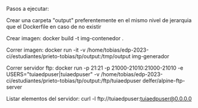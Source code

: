 Pasos a ejecutar:

Crear una carpeta "output" preferentemente en el mismo nivel de jerarquia que el Dockerfile en caso de no existir

Crear imagen:
	docker build -t img-contenedor .

Correr imagen:
	docker run -it -v /home/tobias/edp-2023-ci/estudiantes/prieto-tobias/tp/output:/tmp/output img-generador

Correr servidor ftp: 
	docker run -p 21:21 -p 21000-21010:21000-21010 -e USERS="tuiaedpuser|tuiaedpuser" -v /home/tobias/edp-2023-ci/estudiantes/prieto-tobias/tp/output:/ftp/tuiaedpuser delfer/alpine-ftp-server


Listar elementos del servidor:
	curl -l ftp://tuiaedpuser:tuiaedpuser@0.0.0.0
